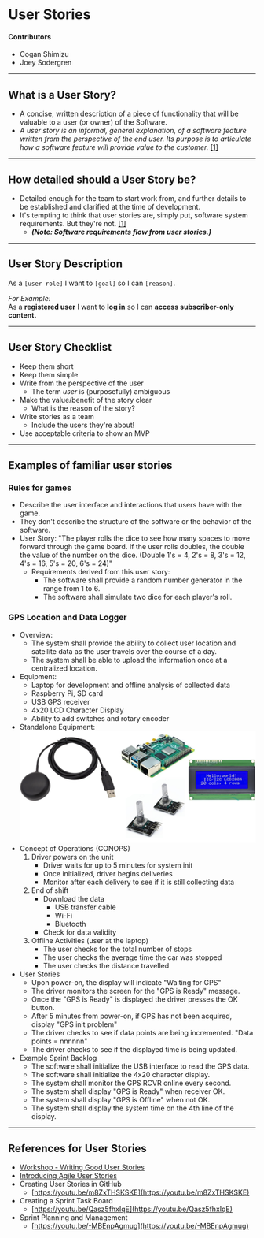 # User Stories

#### Contributors
- Cogan Shimizu
- Joey Sodergren

-----

## What is a User Story?
- A concise, written description of a piece of functionality that will be valuable to a user (or owner) of the Software.
- *A user story is an informal, general explanation, of a software feature written from the perspective of the end user. Its purpose is to articulate how a software feature will provide value to the customer.* [[1]](https://www.atlassian.com/agile/project-management/user-stories)


-----

## How detailed should a User Story be?

- Detailed enough for the team to start work from, and further details to be established and clarified at the time of development.
- It's tempting to think that user stories are, simply put, software system requirements. But they're not. [[1]](https://www.atlassian.com/agile/project-management/user-stories)
    - ***(Note: Software requirements flow from user stories.)***

-----

## User Story Description

As a `[user role]` I want to `[goal]` so I can `[reason]`.

*For Example:*\
As a **registered user** I want to **log in** so I can **access subscriber-only content.**

-----

## User Story Checklist

- Keep them short
- Keep them simple
- Write from the perspective of the user
  - The term _user_ is (purposefully) ambiguous
- Make the value/benefit of the story clear
    - What is the reason of the story?
- Write stories as a team
  - Include the users they're about!
- Use acceptable criteria to show an MVP

-----

## Examples of familiar user stories

### Rules for games
- Describe the user interface and interactions that users have with the game.
- They don't describe the structure of the software or the behavior of the software.
- User Story: "The player rolls the dice to see how many spaces to move forward through the game board. If the user rolls doubles, the double the value of the number on the dice. (Double 1's = 4, 2's = 8, 3's = 12, 4's = 16, 5's = 20, 6's = 24)"
  - Requirements derived from this user story:
      - The software shall provide a random number generator in the range from 1 to 6.
      - The software shall simulate two dice for each player's roll.

### GPS Location and Data Logger
- Overview:
    - The system shall provide the ability to collect user location and satellite data as the user travels over the course of a day.
    - The system shall be able to upload the information once at a centralized location.
- Equipment:
    - Laptop for development and offline analysis of collected data
    - Raspberry Pi, SD card
    - USB GPS receiver
    - 4x20 LCD Character Display
    - Ability to add switches and rotary encoder
- Standalone Equipment:\
![A few photos of GPS tracker components.](../assets/GPS_Tracker_Components.png)
- Concept of Operations (CONOPS)
    1. Driver powers on the unit
        - Driver waits for up to 5 minutes for system init
        - Once initialized, driver begins deliveries
        - Monitor after each delivery to see if it is still collecting data
    2. End of shift
        - Download the data
            - USB transfer cable
            - Wi-Fi
            - Bluetooth
        - Check for data validity
    3. Offline Activities (user at the laptop)
        - The user checks for the total number of stops
        - The user checks the average time the car was stopped
        - The user checks the distance travelled
- User Stories
    - Upon power-on, the display will indicate "Waiting for GPS"
    - The driver monitors the screen for the "GPS is Ready" message.
    - Once the "GPS is Ready" is displayed the driver presses the OK button.
    - After 5 minutes from power-on, if GPS has not been acquired, display "GPS init problem"
    - The driver checks to see if data points are being incremented. "Data points = nnnnnn"
    - The driver checks to see if the displayed time is being updated.
- Example Sprint Backlog
    - The software shall initialize the USB interface to read the GPS data.
    - The software shall initialize the 4x20 character display.
    - The system shall monitor the GPS RCVR online every second.
    - The system shall display "GPS is Ready" when receiver OK.
    - The system shall display "GPS is Offline" when not OK.
    - The system shall display the system time on the 4th line of the display.

-----

## References for User Stories

- [Workshop - Writing Good User Stories](https://www.slideshare.net/slideshow/workshop-writing-good-user-stories/84596196)
- [Introducing Agile User Stories](https://www.slideshare.net/slideshow/introducing-agile-user-stories/3120695)
- Creating User Stories in GitHub
    - [https://youtu.be/m8ZxTHSKSKE](https://youtu.be/m8ZxTHSKSKE)
- Creating a Sprint Task Board
    - [https://youtu.be/Qasz5fhxIqE](https://youtu.be/Qasz5fhxIqE)
- Sprint Planning and Management
    - [https://youtu.be/-MBEnpAgmug](https://youtu.be/-MBEnpAgmug)